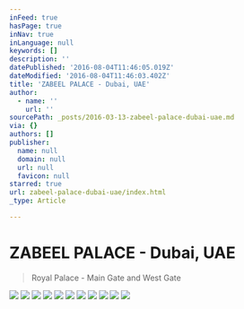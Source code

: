 ```yaml
---
inFeed: true
hasPage: true
inNav: true
inLanguage: null
keywords: []
description: ''
datePublished: '2016-08-04T11:46:05.019Z'
dateModified: '2016-08-04T11:46:03.402Z'
title: 'ZABEEL PALACE - Dubai, UAE'
author:
  - name: ''
    url: ''
sourcePath: _posts/2016-03-13-zabeel-palace-dubai-uae.md
via: {}
authors: []
publisher:
  name: null
  domain: null
  url: null
  favicon: null
starred: true
url: zabeel-palace-dubai-uae/index.html
_type: Article

---
```

# ZABEEL PALACE - Dubai, UAE

> Royal Palace - Main Gate and West Gate

![](https://the-grid-user-content.s3-us-west-2.amazonaws.com/deb9ef2d-d143-4aa1-a1b4-b9855b670af6.jpg)
![](https://the-grid-user-content.s3-us-west-2.amazonaws.com/c806cd57-ed42-4303-bc79-33bd1352c1d2.jpg)
![](https://the-grid-user-content.s3-us-west-2.amazonaws.com/a0908421-d274-49a7-81b3-2a71ac33b5c2.jpg)
![](https://the-grid-user-content.s3-us-west-2.amazonaws.com/311d901e-396a-4c25-a0de-8ed115a43252.jpg)
![](https://the-grid-user-content.s3-us-west-2.amazonaws.com/7aabb03b-e203-4c35-9882-7b41328d59aa.jpg)
![](https://the-grid-user-content.s3-us-west-2.amazonaws.com/887fca72-9083-40c9-ba47-cb99ae5227dc.jpg)
![](https://the-grid-user-content.s3-us-west-2.amazonaws.com/c02d04d1-800a-46ad-a3a5-efdddc2c58d2.jpg)
![](https://the-grid-user-content.s3-us-west-2.amazonaws.com/22e6425f-b426-410d-aca3-e45cc740f225.jpg)
![](https://the-grid-user-content.s3-us-west-2.amazonaws.com/b00e6d5f-1218-4637-b446-5903589fd918.jpg)
![](https://the-grid-user-content.s3-us-west-2.amazonaws.com/835dea99-7f18-4e59-9d54-ffb6ac658d0e.jpg)
![](https://the-grid-user-content.s3-us-west-2.amazonaws.com/540fdf89-9f11-4e3e-87b1-a2b4d6972c8f.jpg)